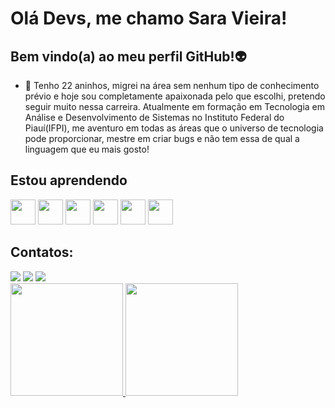 # Olá Devs, me chamo Sara Vieira! 
## Bem vindo(a) ao meu perfil GitHub!👽

 - 🌈 Tenho 22 aninhos, migrei na área sem nenhum tipo de conhecimento prévio e hoje sou completamente apaixonada pelo que escolhi, pretendo seguir muito nessa carreira. Atualmente em formação em Tecnologia em Análise e Desenvolvimento de Sistemas no Instituto Federal do Piauí(IFPI), me aventuro em todas as áreas que o universo de tecnologia pode proporcionar, mestre em criar bugs e não tem essa de qual a linguagem que eu mais gosto!

## Estou aprendendo

<img loading="lazy" src="https://cdn.jsdelivr.net/gh/devicons/devicon/icons/git/git-original.svg" width="40" height="40"/>
<img loading="lazy" src="https://cdn.jsdelivr.net/gh/devicons/devicon/icons/github/github-original.svg" width="40" heigth="40"/>
<img loading="lazy" src="https://cdn.jsdelivr.net/gh/devicons/devicon/icons/python/python-original.svg" width="40" heigth="40"/>
<img loading="lazy" src="https://cdn.jsdelivr.net/gh/devicons/devicon/icons/javascript/javascript-original.svg"
width="40" heigth="40"/>
<img loading="lazy" src="https://cdn.jsdelivr.net/gh/devicons/devicon/icons/typescript/typescript-original.svg" width="40" heigth="40"/>
<img loading="lazy" src="https://cdn.jsdelivr.net/gh/devicons/devicon/icons/html5/html5-original.svg" width="40" heigth="40"/>

## Contatos:

<div>
<a href="https://saravieira.dev" target="_blank"><img loading="lazy" src="https://img.shields.io/badge/-Instagram-%23E4405F?style=for-the-badge&logo=instagram&logoColor=white" target="_blank"></a>
<a href = "mailto:srbecky02@gmail.com"><img loading="lazy" src="https://img.shields.io/badge/Gmail-D14836?style=for-the-badge&logo=gmail&logoColor=white" target="_blank"></a>
<a href="https://www.linkedin.com/in/sara-vieira-64189b1b3" target="_blank"><img loading="lazy" src="https://img.shields.io/badge/-LinkedIn-%230077B5?style=for-the-badge&logo=linkedin&logoColor=white" target="_blank"></a>   
<div>


<div>
<a href="https://github.com/thedevsara">
<img loading="lazy" height="180em" src="https://github-readme-stats.vercel.app/api/top-langs/?thedevsara=thedevsara&layout=compact&langs_count=7&theme=dracula"/>
<img loading="lazy" height="180em" src="https://github-readme-stats.vercel.app/api?thedevsara=thedevsara&show_icons=true&theme=dracula&include_all_commits=true&count_private=true"/>
</div>



